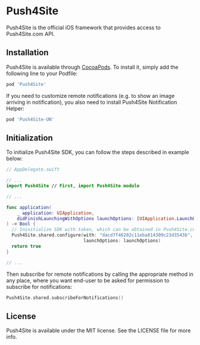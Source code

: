 # Push4Site

Push4Site is the official iOS framework that provides access to Push4Site.com API.

## Installation

Push4Site is available through [CocoaPods](https://cocoapods.org). To install
it, simply add the following line to your Podfile:

```ruby
pod 'Push4Site'
```

If you need to customize remote notifications (e.g. to show an image arriving in notification), you also need to install Push4Site Notification Helper:

```ruby
pod 'Push4Site-UN'
```

## Initialization

To initialize Push4Site SDK, you can follow the steps described in example below:

```Swift
// AppDelegate.swift

// ...
import Push4Site // First, import Push4Site module

// ...

func application(
    _ application: UIApplication,
    didFinishLaunchingWithOptions launchOptions: [UIApplication.LaunchOptionsKey: Any]?
) -> Bool {
  // Ininitialize SDK with token, which can be obtained in Push4Site.com control panel.
  Push4Site.shared.configure(with: "dacd7f46202c11eba814309c23d3543b",
                             launchOptions: launchOptions)
  return true
}

// ...
```

Then subscribe for remote notifications by calling the appropriate method in any place, where you want end-user to be asked for permission to subscribe for notifications:

```Swift
Push4Site.shared.subscribeForNotifications()
```

## License

Push4Site is available under the MIT license. See the LICENSE file for more info.
